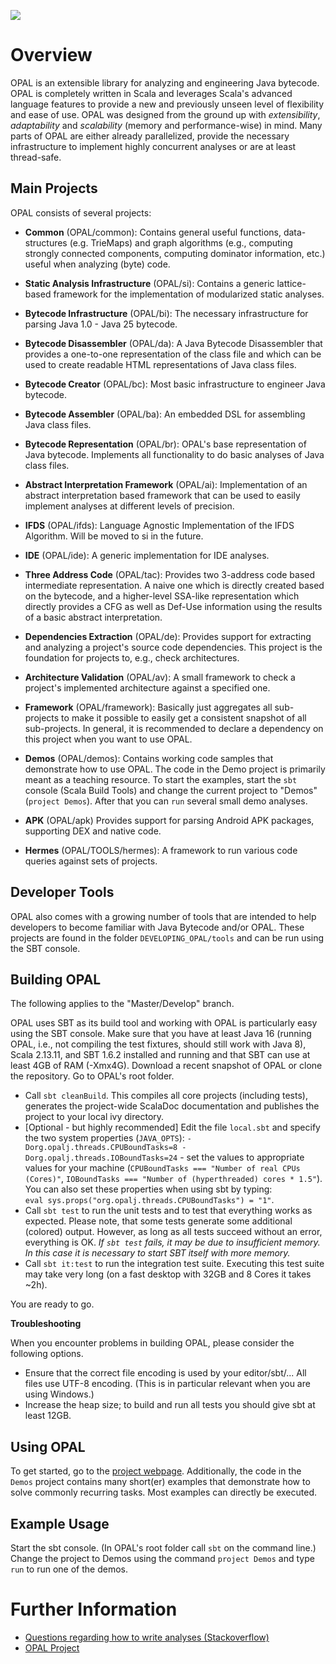 ![](https://github.com/opalj/OPAL/workflows/Build%20and%20Execute%20Tests/badge.svg)

# Overview
OPAL is an extensible library for analyzing and engineering Java bytecode.
OPAL is completely written in Scala and leverages Scala's advanced language features to provide a new and previously unseen level of flexibility and ease of use.
OPAL was designed from the ground up with *extensibility*, *adaptability* and *scalability* (memory and performance-wise) in mind.
Many parts of OPAL are either already parallelized, provide the necessary infrastructure to implement highly concurrent analyses or are at least thread-safe.

## Main Projects
OPAL consists of several projects:

* **Common** (OPAL/common): Contains general useful functions, data-structures (e.g. TrieMaps) and graph algorithms (e.g., computing strongly connected components, computing dominator information, etc.) useful when analyzing (byte) code.

* **Static Analysis Infrastructure** (OPAL/si): Contains a generic lattice-based framework for the implementation of modularized static analyses.

* **Bytecode Infrastructure** (OPAL/bi): The necessary infrastructure for parsing Java 1.0 - Java 25 bytecode.

* **Bytecode Disassembler** (OPAL/da): A Java Bytecode Disassembler that provides a one-to-one representation of the class file and which can be used to create readable HTML representations of Java class files.

* **Bytecode Creator** (OPAL/bc): Most basic infrastructure to engineer Java bytecode.

* **Bytecode Assembler** (OPAL/ba): An embedded DSL for assembling Java class files.

* **Bytecode Representation** (OPAL/br): OPAL's base representation of Java bytecode. Implements all functionality to do basic analyses of Java class files.

* **Abstract Interpretation Framework** (OPAL/ai): Implementation of an abstract interpretation based framework that can be used to easily implement analyses at different levels of precision.

* **IFDS** (OPAL/ifds): Language Agnostic Implementation of the IFDS Algorithm. Will be moved to si in the future.

* **IDE** (OPAL/ide): A generic implementation for IDE analyses.

* **Three Address Code** (OPAL/tac): Provides two 3-address code based intermediate representation. A naive one which is directly created based on the bytecode, and a higher-level SSA-like representation which directly provides a CFG as well as Def-Use information using the results of a basic abstract interpretation. 

* **Dependencies Extraction** (OPAL/de): Provides support for extracting and analyzing a project's source code dependencies. This project is the foundation for projects to, e.g., check architectures.

* **Architecture Validation** (OPAL/av): A small framework to check a project's implemented architecture against a specified one.

* **Framework** (OPAL/framework): Basically just aggregates all sub-projects to make it possible to easily get a consistent snapshot of all sub-projects. In general, it is recommended to declare a dependency on this project when you want to use OPAL.

* **Demos** (OPAL/demos): Contains working code samples that demonstrate how to use OPAL. The code in the Demo project is primarily meant as a teaching resource. To start the examples, start the `sbt` console (Scala Build Tools) and change the current project to "Demos" (`project Demos`). After that you can `run` several small demo analyses.

* **APK** (OPAL/apk) Provides support for parsing Android APK packages, supporting DEX and native code.

* **Hermes** (OPAL/TOOLS/hermes): A framework to run various code queries against sets of projects.

## Developer Tools

OPAL also comes with a growing number of tools that are intended to help developers to become familiar with Java Bytecode and/or OPAL. These projects are found in the folder `DEVELOPING_OPAL/tools` and can be run using the SBT console.

## Building OPAL
The following applies to the "Master/Develop" branch.

OPAL uses SBT as its build tool and working with OPAL is particularly easy using the SBT console.
Make sure that you have at least Java 16 (running OPAL, i.e., not compiling the test fixtures, should still work with Java 8), Scala 2.13.11, and SBT 1.6.2 installed and running and that SBT can use at least 4GB of RAM (-Xmx4G). Download a recent snapshot of OPAL or clone the repository.
Go to OPAL's root folder.

* Call `sbt cleanBuild`. This compiles all core projects (including tests), generates the project-wide ScalaDoc documentation and publishes the project to your local ivy directory.
* [Optional - but highly recommended] Edit the file `local.sbt` and specify the two system properties (`JAVA_OPTS`): `-Dorg.opalj.threads.CPUBoundTasks=8
-Dorg.opalj.threads.IOBoundTasks=24` - set the values to appropriate values for your machine (`CPUBoundTasks === "Number of real CPUs (Cores)"`, `IOBoundTasks === "Number of (hyperthreaded) cores * 1.5"`). You can also set these properties when using sbt by typing:  
`eval sys.props("org.opalj.threads.CPUBoundTasks") = "1"`.
* Call `sbt test` to run the unit tests and to test that everything works as expected. Please note, that some tests generate some additional (colored) output. However, as long as all tests succeed without an error, everything is OK. *If `sbt test` fails, it may be due to insufficient memory. In this case it is necessary to start SBT itself with more memory.*
* Call `sbt it:test` to run the integration test suite. Executing this test suite may take very long (on a fast desktop with 32GB and 8 Cores it takes ~2h).

You are ready to go.

**Troubleshooting**

When you encounter problems in building OPAL, please consider the following options.

 - Ensure that the correct file encoding is used by your editor/sbt/... All files use UTF-8 encoding. (This is in particular relevant when you are using Windows.)
 - Increase the heap size; to build and run all tests you should give sbt at least 12GB.

## Using OPAL
To get started, go to the [project webpage](http://www.opal-project.de). Additionally, the code in the `Demos` project contains many short(er) examples that demonstrate how to solve commonly recurring tasks. Most examples can directly be executed.

## Example Usage
Start the sbt console. (In OPAL's root folder call `sbt` on the command line.)
Change the project to Demos using the command `project Demos` and type `run` to run one of the demos.

# Further Information
* [Questions regarding how to write analyses (Stackoverflow)](http://stackoverflow.com/questions/tagged/opal-framework?sort=newest)
* [OPAL Project](http://www.opal-project.de)
